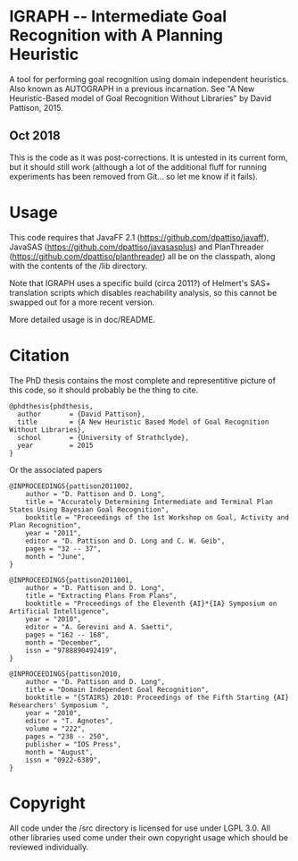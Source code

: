 # IGRAPH -- Intermediate Goal Recognition with A Planning Heuristic
A tool for performing goal recognition using domain independent heuristics. Also known as AUTOGRAPH in a previous incarnation. See "A New Heuristic-Based model of Goal Recognition Without Libraries" by David Pattison, 2015.


## Oct 2018
This is the code as it was post-corrections. It is untested in its current form, but it should still work (although a lot of the additional fluff for running experiments has been removed from Git... so let me know if it fails).


# Usage
This code requires that JavaFF 2.1 (https://github.com/dpattiso/javaff), JavaSAS (https://github.com/dpattiso/javasasplus) and PlanThreader (https://github.com/dpattiso/planthreader) all be on the classpath, along with the contents of the /lib directory.

Note that IGRAPH uses a specific build (circa 2011?) of Helmert's SAS+ translation scripts which disables reachability analysis, so this cannot be swapped out for a more recent version.

More detailed usage is in doc/README.

# Citation

The PhD thesis contains the most complete and representitive picture of this code, so it should probably be the thing to cite.

```
@phdthesis{phdthesis,
  author       = {David Pattison}, 
  title        = {A New Heuristic Based Model of Goal Recognition Without Libraries},
  school       = {University of Strathclyde},
  year         = 2015
}
```

Or the associated papers

```
@INPROCEEDINGS{pattison2011002,
	author = "D. Pattison and D. Long",
	title = "Accurately Determining Intermediate and Terminal Plan States Using Bayesian Goal Recognition",
	booktitle = "Proceedings of the 1st Workshop on Goal, Activity and Plan Recognition",
	year = "2011",
	editor = "D. Pattison and D. Long and C. W. Geib",
	pages = "32 -- 37",
	month = "June",
}
```

```
@INPROCEEDINGS{pattison2011001,
	author = "D. Pattison and D. Long",
	title = "Extracting Plans From Plans",
	booktitle = "Proceedings of the Eleventh {AI}*{IA} Symposium on Artificial Intelligence",
	year = "2010",
	editor = "A. Gerevini and A. Saetti",
	pages = "162 -- 168",
	month = "December",
	issn = "9788890492419",
}
```

```
@INPROCEEDINGS{pattison2010,
	author = "D. Pattison and D. Long",
	title = "Domain Independent Goal Recognition",
	booktitle = "{STAIRS} 2010: Proceedings of the Fifth Starting {AI} Researchers' Symposium ",
	year = "2010",
	editor = "T. Agnotes",
	volume = "222",
	pages = "238 -- 250",
	publisher = "IOS Press",
	month = "August",
	issn = "0922-6389",
}
```
# Copyright
All code under the /src directory is licensed for use under LGPL 3.0. All other libraries used come under their own copyright usage which should be reviewed individually.
